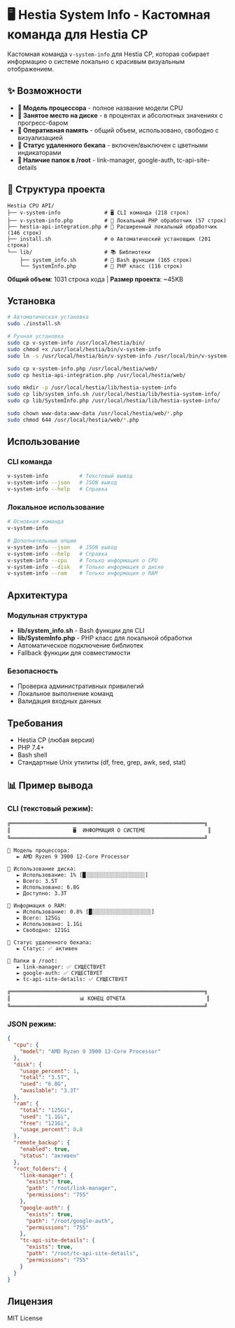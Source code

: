 # 🖥️ Hestia System Info - Кастомная команда для Hestia CP

Кастомная команда `v-system-info` для Hestia CP, которая собирает информацию о системе локально с красивым визуальным отображением.

## ✨ Возможности

- **🔧 Модель процессора** - полное название модели CPU
- **💾 Занятое место на диске** - в процентах и абсолютных значениях с прогресс-баром
- **🧠 Оперативная память** - общий объем, использовано, свободно с визуализацией
- **💾 Статус удаленного бекапа** - включен/выключен с цветными индикаторами
- **📁 Наличие папок в /root** - link-manager, google-auth, tc-api-site-details

## 📁 Структура проекта

```
Hestia CPU API/
├── v-system-info              # 🖥️ CLI команда (218 строк)
├── v-system-info.php          # 🔧 Локальный PHP обработчик (57 строк)
├── hestia-api-integration.php # 🔗 Расширенный локальный обработчик (146 строк)
├── install.sh                 # ⚙️ Автоматический установщик (201 строка)
└── lib/                       # 📚 Библиотеки
    ├── system_info.sh         # 🔧 Bash функции (165 строк)
    └── SystemInfo.php         # 🐘 PHP класс (116 строк)
```

**Общий объем**: 1031 строка кода | **Размер проекта**: ~45KB

## Установка

```bash
# Автоматическая установка
sudo ./install.sh

# Ручная установка
sudo cp v-system-info /usr/local/hestia/bin/
sudo chmod +x /usr/local/hestia/bin/v-system-info
sudo ln -s /usr/local/hestia/bin/v-system-info /usr/local/bin/v-system-info

sudo cp v-system-info.php /usr/local/hestia/web/
sudo cp hestia-api-integration.php /usr/local/hestia/web/

sudo mkdir -p /usr/local/hestia/lib/hestia-system-info
sudo cp lib/system_info.sh /usr/local/hestia/lib/hestia-system-info/
sudo cp lib/SystemInfo.php /usr/local/hestia/lib/hestia-system-info/

sudo chown www-data:www-data /usr/local/hestia/web/*.php
sudo chmod 644 /usr/local/hestia/web/*.php
```

## Использование

### CLI команда
```bash
v-system-info          # Текстовый вывод
v-system-info --json   # JSON вывод
v-system-info --help   # Справка
```

### Локальное использование
```bash
# Основная команда
v-system-info

# Дополнительные опции
v-system-info --json   # JSON вывод
v-system-info --help   # Справка
v-system-info --cpu    # Только информация о CPU
v-system-info --disk   # Только информация о диске
v-system-info --ram    # Только информация о RAM
```

## Архитектура

### Модульная структура
- **lib/system_info.sh** - Bash функции для CLI
- **lib/SystemInfo.php** - PHP класс для локальной обработки
- Автоматическое подключение библиотек
- Fallback функции для совместимости

### Безопасность
- Проверка административных привилегий
- Локальное выполнение команд
- Валидация входных данных

## Требования

- Hestia CP (любая версия)
- PHP 7.4+
- Bash shell
- Стандартные Unix утилиты (df, free, grep, awk, sed, stat)

## 📊 Пример вывода

### CLI (текстовый режим):
```
╔══════════════════════════════════════════════════════════════╗
║                    🖥️  ИНФОРМАЦИЯ О СИСТЕМЕ                    ║
╚══════════════════════════════════════════════════════════════╝

🔧 Модель процессора:
   ► AMD Ryzen 9 3900 12-Core Processor

💾 Использование диска:
   ► Использование: 1% [█░░░░░░░░░░░░░░░░░░░]
   ► Всего: 3.5T
   ► Использовано: 6.8G
   ► Доступно: 3.3T

🧠 Информация о RAM:
   ► Использование: 0.8% [█░░░░░░░░░░░░░░░░░░░]
   ► Всего: 125Gi
   ► Использовано: 1.1Gi
   ► Свободно: 121Gi

💾 Статус удаленного бекапа:
   ► Статус: ✅ активен

📁 Папки в /root:
   ► link-manager: ✅ СУЩЕСТВУЕТ
   ► google-auth: ✅ СУЩЕСТВУЕТ
   ► tc-api-site-details: ✅ СУЩЕСТВУЕТ

╔══════════════════════════════════════════════════════════════╗
║                      📊 КОНЕЦ ОТЧЕТА                          ║
╚══════════════════════════════════════════════════════════════╝
```

### JSON режим:
```json
{
  "cpu": {
    "model": "AMD Ryzen 9 3900 12-Core Processor"
  },
  "disk": {
    "usage_percent": 1,
    "total": "3.5T",
    "used": "6.8G",
    "available": "3.3T"
  },
  "ram": {
    "total": "125Gi",
    "used": "1.1Gi",
    "free": "121Gi",
    "usage_percent": 0.8
  },
  "remote_backup": {
    "enabled": true,
    "status": "активен"
  },
  "root_folders": {
    "link-manager": {
      "exists": true,
      "path": "/root/link-manager",
      "permissions": "755"
    },
    "google-auth": {
      "exists": true,
      "path": "/root/google-auth",
      "permissions": "755"
    },
    "tc-api-site-details": {
      "exists": true,
      "path": "/root/tc-api-site-details",
      "permissions": "755"
    }
  }
}
```

## Лицензия

MIT License
